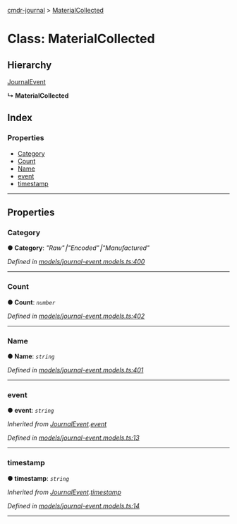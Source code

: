 [cmdr-journal](../README.md) > [MaterialCollected](../classes/materialcollected.md)



# Class: MaterialCollected

## Hierarchy


 [JournalEvent](journalevent.md)

**↳ MaterialCollected**







## Index

### Properties

* [Category](materialcollected.md#category)
* [Count](materialcollected.md#count)
* [Name](materialcollected.md#name)
* [event](materialcollected.md#event)
* [timestamp](materialcollected.md#timestamp)



---
## Properties
<a id="category"></a>

###  Category

**●  Category**:  *"Raw"⎮"Encoded"⎮"Manufactured"* 

*Defined in [models/journal-event.models.ts:400](https://github.com/chrisbruford/cmdr-journal/blob/1e4d048/src/models/journal-event.models.ts#L400)*





___

<a id="count"></a>

###  Count

**●  Count**:  *`number`* 

*Defined in [models/journal-event.models.ts:402](https://github.com/chrisbruford/cmdr-journal/blob/1e4d048/src/models/journal-event.models.ts#L402)*





___

<a id="name"></a>

###  Name

**●  Name**:  *`string`* 

*Defined in [models/journal-event.models.ts:401](https://github.com/chrisbruford/cmdr-journal/blob/1e4d048/src/models/journal-event.models.ts#L401)*





___

<a id="event"></a>

###  event

**●  event**:  *`string`* 

*Inherited from [JournalEvent](journalevent.md).[event](journalevent.md#event)*

*Defined in [models/journal-event.models.ts:13](https://github.com/chrisbruford/cmdr-journal/blob/1e4d048/src/models/journal-event.models.ts#L13)*





___

<a id="timestamp"></a>

###  timestamp

**●  timestamp**:  *`string`* 

*Inherited from [JournalEvent](journalevent.md).[timestamp](journalevent.md#timestamp)*

*Defined in [models/journal-event.models.ts:14](https://github.com/chrisbruford/cmdr-journal/blob/1e4d048/src/models/journal-event.models.ts#L14)*





___



